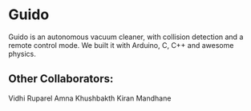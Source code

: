 # Guido

Guido is an autonomous vacuum cleaner, with collision detection and a remote control mode. We built it with Arduino, C, C++ and awesome physics.

## Other Collaborators:
Vidhi Ruparel Amna Khushbakth Kiran Mandhane
